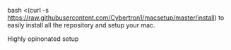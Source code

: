 bash <(curl -s https://raw.githubusercontent.com/Cybertron1/macsetup/master/install) to easily install all the repository and setup your mac.

Highly opinonated setup
